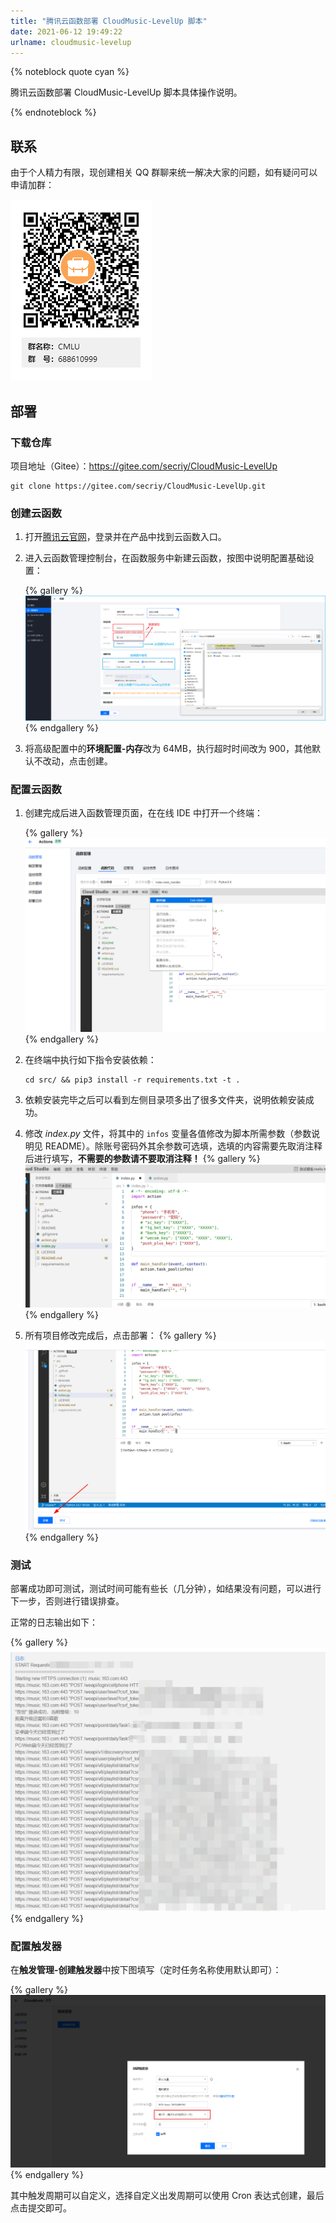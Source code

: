 ```yaml
---
title: "腾讯云函数部署 CloudMusic-LevelUp 脚本"
date: 2021-06-12 19:49:22
urlname: cloudmusic-levelup
---
```


{% noteblock quote cyan %}

腾讯云函数部署 CloudMusic-LevelUp 脚本具体操作说明。

{% endnoteblock %}

<!-- more -->

## 联系

由于个人精力有限，现创建相关 QQ 群聊来统一解决大家的问题，如有疑问可以申请加群：

![CMLU群二维码](%E8%85%BE%E8%AE%AF%E4%BA%91%E5%87%BD%E6%95%B0%E9%83%A8%E7%BD%B2CloudMusic-LevelUp%E8%84%9A%E6%9C%AC/CMLU%E7%BE%A4%E4%BA%8C%E7%BB%B4%E7%A0%81.png)

## 部署

### 下载仓库

项目地址（Gitee）：<https://gitee.com/secriy/CloudMusic-LevelUp>

```shell
git clone https://gitee.com/secriy/CloudMusic-LevelUp.git
```

### 创建云函数

1. 打开[腾讯云官网](https://cloud.tencent.com/)，登录并在产品中找到云函数入口。

2. 进入云函数管理控制台，在函数服务中新建云函数，按图中说明配置基础设置：

   {% gallery %}
   ![figue1](腾讯云函数部署-CloudMusic-LevelUp-脚本/image-20210612194839032.png)
   {% endgallery %}

3. 将高级配置中的**环境配置-内存**改为 64MB，执行超时时间改为 900，其他默认不改动，点击创建。

### 配置云函数

1. 创建完成后进入函数管理页面，在在线 IDE 中打开一个终端：

   {% gallery %}
   ![image-20210612195607701](腾讯云函数部署-CloudMusic-LevelUp-脚本/image-20210612195607701.png)
   {% endgallery %}

2. 在终端中执行如下指令安装依赖：

   ```shell
   cd src/ && pip3 install -r requirements.txt -t .
   ```

3. 依赖安装完毕之后可以看到左侧目录项多出了很多文件夹，说明依赖安装成功。

4. 修改 _index.py_ 文件，将其中的 `infos` 变量各值修改为脚本所需参数（参数说明见 README）。除账号密码外其余参数可选填，选填的内容需要先取消注释后进行填写，**不需要的参数请不要取消注释！**
   {% gallery %}
   ![image-20210708141358892](%E8%85%BE%E8%AE%AF%E4%BA%91%E5%87%BD%E6%95%B0%E9%83%A8%E7%BD%B2CloudMusic-LevelUp%E8%84%9A%E6%9C%AC/image-20210708141358892.png)
   {% endgallery %}

5. 所有项目修改完成后，点击部署：
   {% gallery %}
   ![image-20210708141601513](%E8%85%BE%E8%AE%AF%E4%BA%91%E5%87%BD%E6%95%B0%E9%83%A8%E7%BD%B2CloudMusic-LevelUp%E8%84%9A%E6%9C%AC/image-20210708141601513.png)
   {% endgallery %}

### 测试

部署成功即可测试，测试时间可能有些长（几分钟），如结果没有问题，可以进行下一步，否则进行错误排查。

正常的日志输出如下：

{% gallery %}
![image-20210612200659717](腾讯云函数部署-CloudMusic-LevelUp-脚本/image-20210612200659717.png)
{% endgallery %}

### 配置触发器

在**触发管理-创建触发器**中按下图填写（定时任务名称使用默认即可）：

{% gallery %}
![image-20210612201012958](腾讯云函数部署-CloudMusic-LevelUp-脚本/image-20210612201012958.png)
{% endgallery %}

其中触发周期可以自定义，选择自定义出发周期可以使用 Cron 表达式创建，最后点击提交即可。
